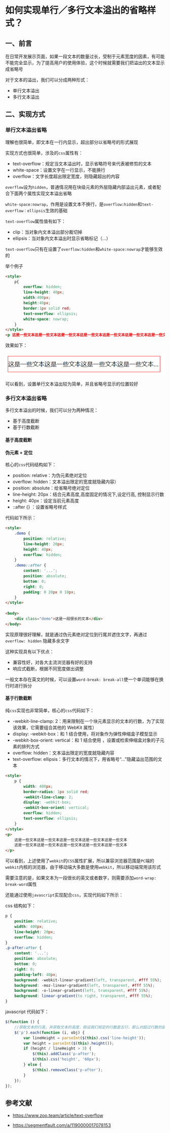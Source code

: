 # 如何实现单行／多行文本溢出的省略样式？

## 一、前言

在日常开发展示页面，如果一段文本的数量过长，受制于元素宽度的因素，有可能不能完全显示，为了提高用户的使用体验，这个时候就需要我们把溢出的文本显示成省略号

对于文本的溢出，我们可以分成两种形式：

- 单行文本溢出
- 多行文本溢出

## 二、实现方式

### 单行文本溢出省略

理解也很简单，即文本在一行内显示，超出部分以省略号的形式展现

实现方式也很简单，涉及的`css`属性有：

- text-overflow：规定当文本溢出时，显示省略符号来代表被修剪的文本
- white-space：设置文字在一行显示，不能换行
- overflow：文字长度超出限定宽度，则隐藏超出的内容

`overflow`设为`hidden`，普通情况用在块级元素的外层隐藏内部溢出元素，或者配合下面两个属性实现文本溢出省略

`white-space:nowrap`，作用是设置文本不换行，是`overflow:hidden`和`text-overflow：ellipsis`生效的基础

`text-overflow`属性值有如下：

- clip：当对象内文本溢出部分裁切掉
- ellipsis：当对象内文本溢出时显示省略标记（...）

`text-overflow`只有在设置了`overflow:hidden`和`white-space:nowrap`才能够生效的

举个例子

```html
<style>
    p{
        overflow: hidden;
        line-height: 40px;
        width:400px;
        height:40px;
        border:1px solid red;
        text-overflow: ellipsis;
        white-space: nowrap;
    }
</style>
<p 这是一些文本这是一些文本这是一些文本这是一些文本这是一些文本这是一些文本这是一些文本这是一些文本这是一些文本这是一些文本</p >
```

效果如下：

![](../../image/interview-css-14.png)

可以看到，设置单行文本溢出较为简单，并且省略号显示的位置较好

### 多行文本溢出省略

多行文本溢出的时候，我们可以分为两种情况：

- 基于高度截断
- 基于行数截断

#### 基于高度截断

#### 伪元素 + 定位

核心的`css`代码结构如下：

- position: relative：为伪元素绝对定位
- overflow: hidden：文本溢出限定的宽度就隐藏内容）
- position: absolute：给省略号绝对定位
- line-height: 20px：结合元素高度,高度固定的情况下,设定行高, 控制显示行数
- height: 40px：设定当前元素高度
- ::after {} ：设置省略号样式

代码如下所示：

```html
<style>
	.demo {
		position: relative;
		line-height: 20px;
		height: 40px;
		overflow: hidden;
	}
	.demo::after {
		content: '...';
		position: absolute;
		bottom: 0;
		right: 0;
		padding: 0 20px 0 10px;
	}
</style>

<body>
	<div class="demo">这是一段很长的文本</div>
</body>
```

实现原理很好理解，就是通过伪元素绝对定位到行尾并遮住文字，再通过 `overflow: hidden` 隐藏多余文字

这种实现具有以下优点：

- 兼容性好，对各大主流浏览器有好的支持
- 响应式截断，根据不同宽度做出调整

一般文本存在英文的时候，可以设置`word-break: break-all`使一个单词能够在换行时进行拆分

#### 基于行数截断

纯`css`实现也非常简单，核心的`css`代码如下：

- -webkit-line-clamp: 2：用来限制在一个块元素显示的文本的行数，为了实现该效果，它需要组合其他的 WebKit 属性）
- display: -webkit-box：和 1 结合使用，将对象作为弹性伸缩盒子模型显示
- -webkit-box-orient: vertical：和 1 结合使用 ，设置或检索伸缩盒对象的子元素的排列方式
- overflow: hidden：文本溢出限定的宽度就隐藏内容
- text-overflow: ellipsis：多行文本的情况下，用省略号“…”隐藏溢出范围的文本

```html
<style>
	p {
		width: 400px;
		border-radius: 1px solid red;
		-webkit-line-clamp: 2;
		display: -webkit-box;
		-webkit-box-orient: vertical;
		overflow: hidden;
		text-overflow: ellipsis;
	}
</style>
<p>
	这是一些文本这是一些文本这是一些文本这是一些文本这是一些文本
	这是一些文本这是一些文本这是一些文本这是一些文本这是一些文本
</p>
```

可以看到，上述使用了`webkit`的`CSS`属性扩展，所以兼容浏览器范围是`PC`端的`webkit`内核的浏览器，由于移动端大多数是使用`webkit`，所以移动端常用该形式

需要注意的是，如果文本为一段很长的英文或者数字，则需要添加`word-wrap: break-word`属性

还能通过使用`javascript`实现配合`css`，实现代码如下所示：

css 结构如下：

```css
p {
	position: relative;
	width: 400px;
	line-height: 20px;
	overflow: hidden;
}
.p-after:after {
	content: '...';
	position: absolute;
	bottom: 0;
	right: 0;
	padding-left: 40px;
	background: -webkit-linear-gradient(left, transparent, #fff 55%);
	background: -moz-linear-gradient(left, transparent, #fff 55%);
	background: -o-linear-gradient(left, transparent, #fff 55%);
	background: linear-gradient(to right, transparent, #fff 55%);
}
```

javascript 代码如下：

```js
$(function () {
	//获取文本的行高，并获取文本的高度，假设我们规定的行数是五行，那么对超过行数的部分进行限制高度，并加上省略号
	$('p').each(function (i, obj) {
		var lineHeight = parseInt($(this).css('line-height'));
		var height = parseInt($(this).height());
		if (height / lineHeight > 3) {
			$(this).addClass('p-after');
			$(this).css('height', '60px');
		} else {
			$(this).removeClass('p-after');
		}
	});
});
```

## 参考文献

- https://www.zoo.team/article/text-overflow

- https://segmentfault.com/a/1190000017078153
